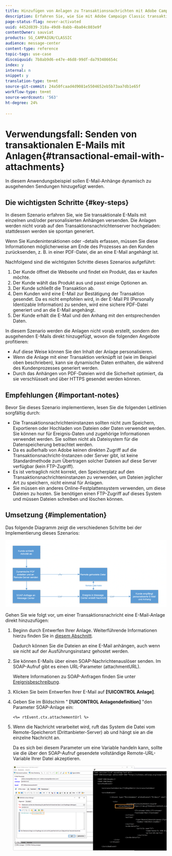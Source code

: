 ```yaml
---
title: Hinzufügen von Anlagen zu Transaktionsnachrichten mit Adobe Campaign Classic
description: Erfahren Sie, wie Sie mit Adobe Campaign Classic transaktionale E-Mails mit einzelnen und/oder personalisierten Anhängen versenden.
page-status-flag: never-activated
uuid: 4452d839-318a-49d8-8abb-4ba04c803e9f
contentOwner: sauviat
products: SG_CAMPAIGN/CLASSIC
audience: message-center
content-type: reference
topic-tags: use-case
discoiquuid: 7b8ab9d6-e47e-46d8-99df-da793486654c
index: y
internal: n
snippet: y
translation-type: tm+mt
source-git-commit: 24a50fcaad4d9081e5504652eb5b73aa7db1e65f
workflow-type: tm+mt
source-wordcount: '563'
ht-degree: 24%

---
```



# Verwendungsfall: Senden von transaktionalen E-Mails mit Anlagen{#transactional-email-with-attachments}

In diesem Anwendungsbeispiel sollen E-Mail-Anhänge dynamisch zu ausgehenden Sendungen hinzugefügt werden.

## Die wichtigsten Schritte {#key-steps}

In diesem Szenario erfahren Sie, wie Sie transaktionale E-Mails mit einzelnen und/oder personalisierten Anhängen versenden. Die Anlagen werden nicht vorab auf den Transaktionsnachrichtenserver hochgeladen: stattdessen werden sie spontan generiert.

Wenn Sie Kundeninteraktionen oder -details erfassen, müssen Sie diese Informationen möglicherweise am Ende des Prozesses an den Kunden zurücksenden, z. B. in einer PDF-Datei, die an eine E-Mail angehängt ist.

Nachfolgend sind die wichtigsten Schritte dieses Szenarios aufgeführt:

1. Der Kunde öffnet die Webseite und findet ein Produkt, das er kaufen möchte.
1. Der Kunde wählt das Produkt aus und passt einige Optionen an.
1. Der Kunde schließt die Transaktion ab.
1. Dem Kunden wird eine E-Mail zur Bestätigung der Transaktion gesendet. Da es nicht empfohlen wird, in der E-Mail PII (Personally Identizable Information) zu senden, wird eine sichere PDF-Datei generiert und an die E-Mail angehängt.
1. Der Kunde erhält die E-Mail und den Anhang mit den entsprechenden Daten.

In diesem Szenario werden die Anlagen nicht vorab erstellt, sondern den ausgehenden E-Mails direkt hinzugefügt, wovon die folgenden Angebote profitieren:

* Auf diese Weise können Sie den Inhalt der Anlage personalisieren.
* Wenn die Anlage mit einer Transaktion verknüpft ist (wie im Beispiel oben beschrieben), kann sie dynamische Daten enthalten, die während des Kundenprozesses generiert werden.
* Durch das Anhängen von PDF-Dateien wird die Sicherheit optimiert, da sie verschlüsselt und über HTTPS gesendet werden können.

## Empfehlungen  {#important-notes}

Bevor Sie dieses Szenario implementieren, lesen Sie die folgenden Leitlinien sorgfältig durch:

* Die Transaktionsnachrichteninstanzen sollten nicht zum Speichern, Exportieren oder Hochladen von Dateien oder Daten verwendet werden. Sie können nur für Ereignis-Daten und zugehörige Informationen verwendet werden. Sie sollten nicht als Dateisystem für die Datenspeicherung betrachtet werden.
* Da es außerhalb von Adobe keinen direkten Zugriff auf die Transaktionsnachricht-Instanzen oder Server gibt, ist keine Standardmethode zum Übertragen solcher Dateien auf diese Server verfügbar (kein FTP-Zugriff).
* Es ist vertraglich nicht korrekt, den Speicherplatz auf den Transaktionsnachrichteninstanzen zu verwenden, um Dateien jeglicher Art zu speichern, nicht einmal für Anlagen.
* Sie müssen ein anderes Online-Festplattensystem verwenden, um diese Dateien zu hosten. Sie benötigen einen FTP-Zugriff auf dieses System und müssen Dateien schreiben und löschen können.

## Umsetzung {#implementation}

Das folgende Diagramm zeigt die verschiedenen Schritte bei der Implementierung dieses Szenarios:

![](assets/message-center-uc1.png)

Gehen Sie wie folgt vor, um einer Transaktionsnachricht eine E-Mail-Anlage direkt hinzuzufügen:

1. Beginn durch Entwerfen Ihrer Anlage. Weiterführende Informationen hierzu finden Sie in [diesem Abschnitt](../../delivery/using/attaching-files.md#attach-a-personalized-file).

   Dadurch können Sie die Dateien an eine E-Mail anhängen, auch wenn sie nicht auf der Ausführungsinstanz gehostet werden.

1. Sie können E-Mails über einen SOAP-Nachrichtenauslöser senden. Im SOAP-Aufruf gibt es einen URL-Parameter (attachmentURL).

   Weitere Informationen zu SOAP-Anfragen finden Sie unter [Ereignisbeschreibung](../../message-center/using/event-description.md).

1. Klicken Sie beim Entwerfen Ihrer E-Mail auf **[!UICONTROL Anlage]**.

1. Geben Sie im Bildschirm &quot; **[!UICONTROL Anlagendefinition]** &quot;den Parameter SOAP-Anlage ein:

   ```
   <%= rtEvent.ctx.attachementUrl %>
   ```

1. Wenn die Nachricht verarbeitet wird, ruft das System die Datei vom Remote-Speicherort (Drittanbieter-Server) ab und hängt sie an die einzelne Nachricht an.

   Da es sich bei diesem Parameter um eine Variable handeln kann, sollte sie die über den SOAP-Aufruf gesendete vollständige Remote-URL-Variable Ihrer Datei akzeptieren.

   ![](assets/message-center-uc2.png)
